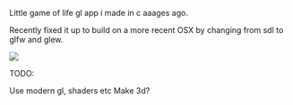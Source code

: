 Little game of life gl app i made in c aaages ago.

Recently fixed it up to build on a more recent OSX by changing from 
sdl to glfw and glew.

<img src="https://raw.github.com/dmateos/coneway/master/coneway.png" />

TODO:

Use modern gl, shaders etc
Make 3d?
